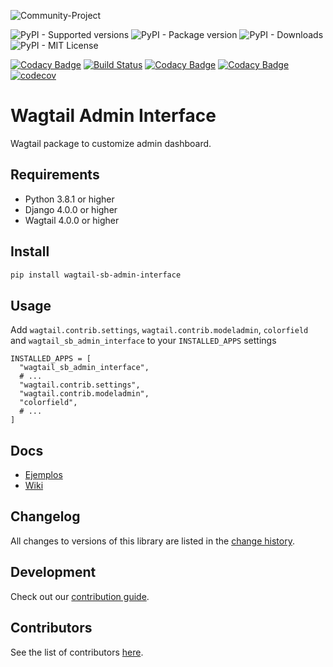 ![Community-Project](https://gitlab.com/softbutterfly/open-source/open-source-office/-/raw/master/banners/softbutterfly-open-source--banner--community-project.png)

![PyPI - Supported versions](https://img.shields.io/pypi/pyversions/wagtail-sb-admin-interface)
![PyPI - Package version](https://img.shields.io/pypi/v/wagtail-sb-admin-interface)
![PyPI - Downloads](https://img.shields.io/pypi/dm/wagtail-sb-admin-interface)
![PyPI - MIT License](https://img.shields.io/pypi/l/wagtail-sb-admin-interface)

[![Codacy Badge](https://api.codacy.com/project/badge/Grade/bd9faffe28c24c4fbd402c5e43e3039f)](https://app.codacy.com/gh/softbutterfly/wagtail-sb-admin-interface?utm_source=github.com&utm_medium=referral&utm_content=softbutterfly/wagtail-sb-admin-interface&utm_campaign=Badge_Grade_Settings)
[![Build Status](https://www.travis-ci.org/softbutterfly/wagtail-sb-admin-interface.svg?branch=develop)](https://www.travis-ci.org/softbutterfly/wagtail-sb-admin-interface)
[![Codacy Badge](https://app.codacy.com/project/badge/Grade/3d703e48c1e44e9b830da5026f07c52d)](https://www.codacy.com/gh/softbutterfly/wagtail-sb-admin-interface/dashboard?utm_source=github.com&amp;utm_medium=referral&amp;utm_content=softbutterfly/wagtail-sb-admin-interface&amp;utm_campaign=Badge_Grade)
[![Codacy Badge](https://app.codacy.com/project/badge/Coverage/3d703e48c1e44e9b830da5026f07c52d)](https://www.codacy.com/gh/softbutterfly/wagtail-sb-admin-interface/dashboard?utm_source=github.com&utm_medium=referral&utm_content=softbutterfly/wagtail-sb-admin-interface&utm_campaign=Badge_Coverage)
[![codecov](https://codecov.io/gh/softbutterfly/wagtail-sb-admin-interface/branch/master/graph/badge.svg?token=pbqXUUOu1F)](https://codecov.io/gh/softbutterfly/wagtail-sb-admin-interface)

# Wagtail Admin Interface

Wagtail package to customize admin dashboard.

## Requirements

- Python 3.8.1 or higher
- Django 4.0.0 or higher
- Wagtail 4.0.0 or higher

## Install

```bash
pip install wagtail-sb-admin-interface
```

## Usage

Add `wagtail.contrib.settings`, `wagtail.contrib.modeladmin`, `colorfield` and `wagtail_sb_admin_interface` to your `INSTALLED_APPS` settings

```
INSTALLED_APPS = [
  "wagtail_sb_admin_interface",
  # ...
  "wagtail.contrib.settings",
  "wagtail.contrib.modeladmin",
  "colorfield",
  # ...
]
```

## Docs

- [Ejemplos](https://github.com/softbutterfly/wagtail-sb-admin-interface/wiki)
- [Wiki](https://github.com/softbutterfly/wagtail-sb-admin-interface/wiki)

## Changelog

All changes to versions of this library are listed in the [change history](CHANGELOG.md).

## Development

Check out our [contribution guide](CONTRIBUTING.md).

## Contributors

See the list of contributors [here](https://github.com/softbutterfly/wagtail-sb-admin-interface/graphs/contributors).

